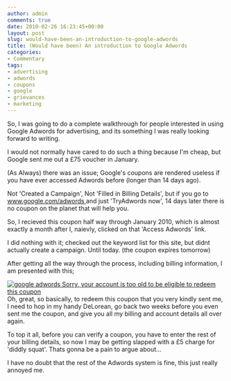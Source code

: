 ```yaml
---
author: admin
comments: true
date: 2010-02-26 16:23:45+00:00
layout: post
slug: would-have-been-an-introduction-to-google-adwords
title: (Would have been) An introduction to Google Adwords
categories:
- Commentary
tags:
- advertising
- adwords
- coupons
- google
- grievances
- marketing
---
```


So, I was going to do a complete walkthrough for people interested in using Google Adwords for advertising, and its something I was really looking forward to writing.

I would not normally have cared to do such a thing because I'm cheap, but Google sent me out a £75 voucher in January.

(As Always) there was an issue; Google's coupons are rendered useless if you have ever accessed Adwords before (longer than 14 days ago).

Not 'Created a Campaign', Not 'Filled in Billing Details', but if you go to [www.google.com/adwords ](http://www.google.com/adwords)and just 'TryAdwords now', 14 days later there is no coupon on the planet that will help you.

So, I recieved this coupon half way through January 2010, which is almost exactly a month after I, naievly, clicked on that 'Access Adwords' link.

I did nothing with it; checked out the keyword list for this site, but didnt actually create a campaign. Until today. (the coupon expires tomorrow)

After getting all the way through the process, including billing information, I am presented with this;

[![google adwords Sorry, your account is too old to be eligible to redeem this coupon](http://www.andrewbolster.info/wp-content/uploads/2010/02/google-adwords-1024x52.jpg)](http://www.andrewbolster.info/wp-content/uploads/2010/02/google-adwords.jpg)Oh, great, so basically, to redeem this coupon that you very kindly sent me, I need to hop in my handy DeLorean, go back two weeks before you even sent me the coupon, and give you all my billing and account details all over again.

To top it all, before you can verify a coupon, you have to enter the rest of your billing details, so now I may be getting slapped with a £5 charge for 'diddly squat'. Thats gonna be a pain to argue about...

I have no doubt that the rest of the Adwords system is fine, this just really annoyed me.
